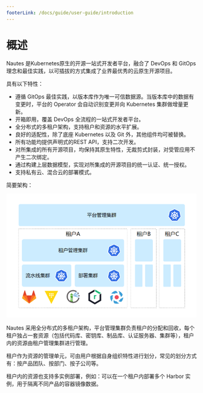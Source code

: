```yaml
---
footerLink: /docs/guide/user-guide/introduction
---
```


# 概述

Nautes 是Kubernetes原生的开源一站式开发者平台，融合了 DevOps 和 GitOps 理念和最佳实践，以可插拔的方式集成了业界最优秀的云原生开源项目。

具有以下特性：

- 遵循 GitOps 最佳实践，以版本库作为唯一可信数据源。当版本库中的数据有变更时，平台的 Operator 会自动识别变更并向 Kubernetes 集群做增量更新。
- 开箱即用，覆盖 DevOps 全流程的一站式开发者平台。
- 全分布式的多租户架构，支持租户和资源的水平扩展。
- 良好的适配性，除了底座 Kubernetes 以及 Git 外，其他组件均可被替换。
- 所有功能均提供声明式的REST API，支持二次开发。
- 对所集成的所有开源项目，均保持其原生特性，无裁剪式封装，对受管应用不产生二次绑定。
- 通过构建上层数据模型，实现对所集成的开源项目的统一认证、统一授权。
- 支持私有云、混合云的部署模式。

简要架构：

![](./../images/brief-architecture.png)

Nautes 采用全分布式的多租户架构，平台管理集群负责租户的分配和回收，每个租户独占一套资源（包括代码库、密钥库、制品库、认证服务器、集群等），租户内的资源由租户管理集群进行管理。

租户作为资源的管理单元，可由用户根据自身组织特性进行划分，常见的划分方式有：按产品团队、按部门、按子公司等。

租户内的资源也支持多实例部署，例如：可以在一个租户内部署多个 Harbor 实例，用于隔离不同产品的容器镜像数据。